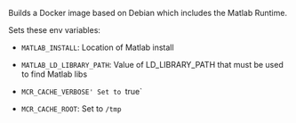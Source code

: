 Builds a Docker image based on Debian which includes the Matlab Runtime.

Sets these env variables:

  *  `MATLAB_INSTALL`: Location of Matlab install
  *  `MATLAB_LD_LIBRARY_PATH`:  Value of LD_LIBRARY_PATH that must be used to find Matlab libs
  
  * `MCR_CACHE_VERBOSE' Set to `true`
  * `MCR_CACHE_ROOT`: Set to `/tmp`

